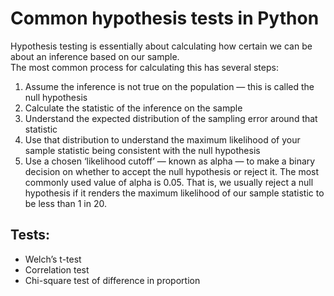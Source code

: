 # Common hypothesis tests in Python

Hypothesis testing is essentially about calculating how certain we can be about an inference based on our sample.  
The most common process for calculating this has several steps:

1. Assume the inference is not true on the population — this is called the null hypothesis
2. Calculate the statistic of the inference on the sample
3. Understand the expected distribution of the sampling error around that statistic
4. Use that distribution to understand the maximum likelihood of your sample statistic being consistent with the null hypothesis
5. Use a chosen ‘likelihood cutoff’ — known as alpha — to make a binary decision on whether to accept the null hypothesis or reject it. The most commonly used value of alpha is 0.05. That is, we usually reject a null hypothesis if it renders the maximum likelihood of our sample statistic to be less than 1 in 20.

## Tests:
- Welch’s t-test
- Correlation test
- Chi-square test of difference in proportion
